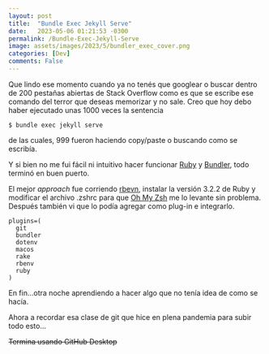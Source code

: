 ```yaml
---
layout: post
title:  "Bundle Exec Jekyll Serve"
date:   2023-05-06 01:21:53 -0300
permalink: /Bundle-Exec-Jekyll-Serve
image: assets/images/2023/5/bundler_exec_cover.png
categories: [Dev]
comments: False
---
```


Que lindo ese momento cuando ya no tenés que googlear o buscar dentro de 200 pestañas abiertas de Stack Overflow como es que se escribe ese comando del terror que deseas memorizar y no sale. Creo que hoy debo haber ejecutado unas 1000 veces la sentencia

```shell
$ bundle exec jekyll serve
```

de las cuales, 999 fueron haciendo copy/paste o buscando como se escribía.

Y si bien no me fui fácil ni intuitivo hacer funcionar [Ruby](https://www.ruby-lang.org/en/) y [Bundler](https://bundler.io), todo terminó en buen puerto.

El mejor *approach* fue corriendo [rbevn](https://github.com/rbenv/rbenv), instalar la versión 3.2.2 de Ruby y modificar el archivo .zshrc para que [Oh My Zsh](https://ohmyz.sh) me lo levante sin problema. Después también vi que lo podía agregar como plug-in e integrarlo.

```shell
plugins=(
  git
  bundler
  dotenv
  macos
  rake
  rbenv
  ruby
)
```

En fin...otra noche aprendiendo a hacer algo que no tenía idea de como se hacía.

Ahora a recordar esa clase de git que hice en plena pandemia para subir todo esto...

~~Termina usando GitHub Desktop~~